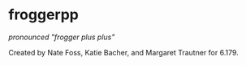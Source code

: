 # froggerpp
*pronounced "frogger plus plus"*

Created by Nate Foss, Katie Bacher, and Margaret Trautner for 6.179.